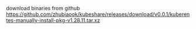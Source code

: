 download binaries from github https://github.com/zhubiaook/kubeshare/releases/download/v0.0.1/kuberentes-manually-install-pkg-v1.28.11.tar.xz
